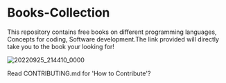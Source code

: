 # Books-Collection
This repository contains free books on different programming languages, Concepts for coding, Software development.The link provided will directly take you to the book your looking for!

![20220925_214410_0000](https://user-images.githubusercontent.com/110158865/192154523-abb62827-893d-4577-a6a5-7508b25f8082.png)

Read CONTRIBUTING.md for 'How to Contribute'?

